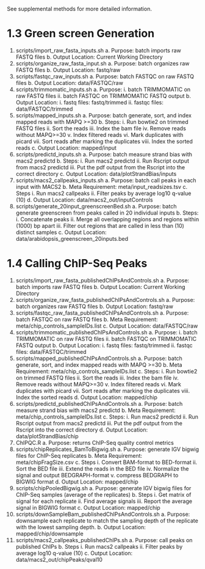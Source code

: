 See supplemental methods for more detailed information.

# 1.3 Green screen Generation
1. scripts/import_raw_fasta_inputs.sh
	a. Purpose: batch imports raw FASTQ files
	b. Output Location: Current Working Directory
2. scripts/organize_raw_fasta_input.sh
	a. Purpose: batch organizes raw FASTQ files
	b. Output Location: fastq/raw
3. scripts/fastqc_raw_inputs.sh
	a. Purpose: batch FASTQC on raw FASTQ files
	b. Output Location: data/FASTQC/raw
4. scripts/trimmomatic_inputs.sh 
	a. Purpose:
		i. batch TRIMMOMATIC on raw FASTQ files
		ii. batch FASTQC on TRIMMOMATIC FASTQ output
	b. Output Location: 
		i. fastq files: fastq/trimmed
		ii. fastqc files: data/FASTQC/trimmed 
5. scripts/mapped_inputs.sh
	a. Purpose: batch generate, sort, and index mapped reads with MAPQ >=30
	b. Steps:
		i. Run bowtie2 on trimmed FASTQ files
		ii. Sort the reads
		iii. Index the bam file
		iv. Remove reads without MAPQ>=30
		v. Index filtered reads
		vi. Mark duplicates with picard
		vii. Sort reads after marking the duplicates
		viii. Index the sorted reads
	c. Output Location: mapped/input
6. scripts/predictd_inputs.sh
	a. Purpose: batch measure strand bias with macs2 predictd
	b. Steps:
		i. Run macs2 predictd
		ii. Run Rscript output from macs2 predictd
		iii. Put the pdf output from the Rscript into the correct directory
	c. Output Location: data/plotStrandBias/inputs
7. scripts/macs2_callpeaks_inputs.sh
	a. Purpose: batch call peaks in each input with MACS2
	b. Meta Requirement: meta/input_readsizes.tsv
	c. Steps
		i. Run macs2 callpeaks
		ii. Filter peaks by average log10 q-value (10)
	d. Output Location: data/macs2_out/inputControls
8. scripts/generate_20input_greenscreenBed.sh
	a. Purpose: batch generate greenscreen from peaks called in 20 individual inputs
	b. Steps:
		i. Concatenate peaks
		ii. Merge all overlapping regions and regions within (1000) bp apart
		iii. Filter out regions that are called in less than (10) distinct samples
	c. Output Location: data/arabidopsis_greenscreen_20inputs.bed
# 1.4 Calling ChIP-Seq Peaks
1. scripts/import_raw_fasta_publishedChIPsAndControls.sh 
	a. Purpose: batch imports raw FASTQ files
	b. Output Location: Current Working Directory
2. scripts/organize_raw_fasta_publishedChIPsAndControls.sh
	a. Purpose: batch organizes raw FASTQ files
	b. Output Location: fastq/raw
3. scripts/fastqc_raw_fasta_publishedChIPsAndControls.sh
	a. Purpose: batch FASTQC on raw FASTQ files
	b. Meta Requirement: meta/chip_controls_sampleIDs.list
	c. Output Location: data/FASTQC/raw
4. scripts/trimmomatic_publishedChIPsAndControls.sh
	a. Purpose:
		 i. batch TRIMMOMATIC on raw FASTQ files
		 ii. batch FASTQC on TRIMMOMATIC FASTQ output
	b. Output Location: 
		i. fastq files: fastq/trimmed
		ii. fastqc files: data/FASTQC/trimmed 
5. scripts/mapped_publishedChIPsAndControls.sh
	a. Purpose: batch generate, sort, and index mapped reads with MAPQ >=30
	b. Meta Requirement: meta/chip_controls_sampleIDs.list
	c. Steps:
		i. Run bowtie2 on trimmed FASTQ files
		ii. Sort the reads
		iii. Index the bam file
		iv. Remove reads without MAPQ>=30
		v. Index filtered reads
		vi. Mark duplicates with picard
		vii. Sort reads after marking the duplicates
		viii. Index the sorted reads
	d. Output Location: mapped/chip
6. scripts/predictd_publishedChIPsAndControls.sh
	a. Purpose: batch measure strand bias with macs2 predictd
	b. Meta Requirement: meta/chip_controls_sampleIDs.list
	c. Steps:
		i. Run macs2 predictd
		ii. Run Rscript output from macs2 predictd
		iii. Put the pdf output from the Rscript into the correct directory
	d. Output Location: data/plotStrandBias/chip
7. ChIPQC.R
	a. Purpose: returns ChIP-Seq quality control metrics
8. scripts/chipReplicates_BamToBigwig.sh
	a. Purpose: generate IGV bigwig files for ChIP-Seq replicates
	b. Meta Requirement: meta/chipFragSize.csv
	c. Steps
		i. Convert BAM-format to BED-format
		ii. Sort the BED file
		iii. Extend the reads in the BED file
		iv. Normalize the signal and output BEDGRAPH-format
		v. compress BEDGRAPH to BIGWIG format
	d. Output Location: mapped/chip
9. scripts/chipPooledBigwig.sh
	a. Purpose: generate IGV bigwig files for ChIP-Seq samples (average of the replicates)
	b. Steps
		i. Get matrix of signal for each replicate
		ii. Find average signals
		iii. Report the average signal in BIGWIG format
	c. Output Location: mapped/chip
10. scripts/downSampleBam_publishedChIPsAndControls.sh
	a. Purpose: downsample each replicate to match the sampling depth of the replicate with the lowest sampling depth.
	b. Output Location: mapped/chip/downsample
11. scripts/macs2_callpeaks_publishedChIPs.sh
	a. Purpose: call peaks on published ChIPs
	b. Steps
		i. Run macs2 callpeaks
		ii. Filter peaks by average log10 q-value (10)
	c. Output Location: data/macs2_out/chipPeaks/qval10
